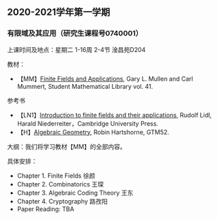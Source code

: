 ## 2020-2021学年第一学期
### 有限域及其应用（研究生课程号0740001）

上课时间及地点：星期二	1-16周	2-4节 淦昌苑D204

教材：
* 【MM】[Finite Fields and Applications](https://bookstore.ams.org/stml-41/), Gary L. Mullen and Carl Mummert, Student Mathematical Library vol. 41.

参考书
* 【LN1】[Introduction to finite fields and their applications](https://www.cambridge.org/core/books/introduction-to-finite-fields-and-their-applications/84CD611976678E270A2146652E1773D6), Rudolf Lidl, Harald Niederreiter，Cambridge University Press.
* 【H】[Algebraic Geometry](https://www.springer.com/gp/book/9780387902449), Robin Hartshorne, GTM52.

大纲：我们将学习教材【MM】的全部内容。

具体安排：
* Chapter 1. Finite Fields 徐颜
* Chapter 2. Combinatorics 王琛
* Chapter 3. Algebraic Coding Theory 王东
* Chapter 4. Cryptography 路孜阳
* Paper Reading: TBA
